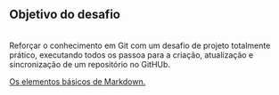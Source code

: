 <h2>Objetivo do desafio</h2>
<br>
Reforçar o conhecimento em Git com um desafio de projeto totalmente prático, executando todos os passoa para a criação, atualização e sincronização de um repositório no GitHUb.
<br>

<a href="https://www.markdownguide.org/basic-syntax/">Os elementos básicos de Markdown.</a>
